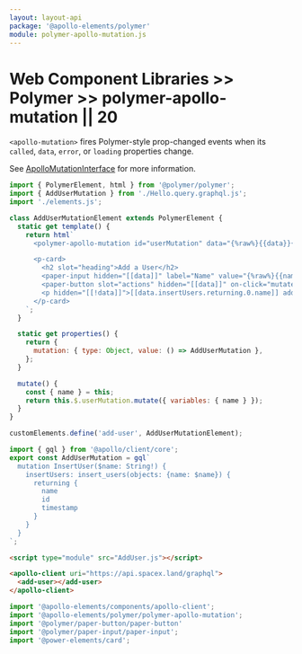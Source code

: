 ```yaml
---
layout: layout-api
package: '@apollo-elements/polymer'
module: polymer-apollo-mutation.js
---
```

<!-- ----------------------------------------------------------------------------------------
     Welcome! This file includes automatically generated API documentation.
     To edit the docs that appear within, find the original source file under `packages/*`,
     corresponding to the package name and module in this YAML front-matter block.
     Thank you for your interest in Apollo Elements 😁
------------------------------------------------------------------------------------------ -->

# Web Component Libraries >> Polymer >> polymer-apollo-mutation || 20

`<apollo-mutation>` fires Polymer-style prop-changed events when its `called`, `data`, `error`, or `loading` properties change.

See [ApolloMutationInterface](/api/core/interfaces/mutation/) for more information.

```js playground polymer-apollo AddUser.js
import { PolymerElement, html } from '@polymer/polymer';
import { AddUserMutation } from './Hello.query.graphql.js';
import './elements.js';

class AddUserMutationElement extends PolymerElement {
  static get template() {
    return html`
      <polymer-apollo-mutation id="userMutation" data="{%raw%}{{data}}{%endraw%}" mutation="[[mutation]]"></polymer-apollo-mutation>

      <p-card>
        <h2 slot="heading">Add a User</h2>
        <paper-input hidden="[[data]]" label="Name" value="{%raw%}{{name}}{%endraw%}"></paper-input>
        <paper-button slot="actions" hidden="[[data]]" on-click="mutate">Submit</paper-button>
        <p hidden="[[!data]]">[[data.insertUsers.returning.0.name]] added!</p>
      </p-card>
    `;
  }

  static get properties() {
    return {
      mutation: { type: Object, value: () => AddUserMutation },
    };
  }

  mutate() {
    const { name } = this;
    return this.$.userMutation.mutate({ variables: { name } });
  }
}

customElements.define('add-user', AddUserMutationElement);
```

```js playground-file polymer-apollo Hello.query.graphql.js
import { gql } from '@apollo/client/core';
export const AddUserMutation = gql`
  mutation InsertUser($name: String!) {
    insertUsers: insert_users(objects: {name: $name}) {
      returning {
        name
        id
        timestamp
      }
    }
  }
`;
```

```html playground-file polymer-apollo index.html
<script type="module" src="AddUser.js"></script>

<apollo-client uri="https://api.spacex.land/graphql">
  <add-user></add-user>
</apollo-client>
```

```js playground-file polymer-apollo elements.js
import '@apollo-elements/components/apollo-client';
import '@apollo-elements/polymer/polymer-apollo-mutation';
import '@polymer/paper-button/paper-button'
import '@polymer/paper-input/paper-input';
import '@power-elements/card';
```

